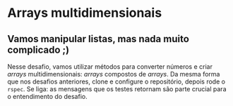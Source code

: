 # Arrays multidimensionais

## Vamos manipular listas, mas nada muito complicado ;)

Nesse desafio, vamos utilizar métodos para converter números e criar *arrays*
multidimensionais: *arrays* compostos de *arrays*. Da mesma forma que nos desafios
anteriores, clone e configure o repositório, depois rode o `rspec`. Se liga: as
mensagens que os testes retornam são parte crucial para o entendimento do
desafio.
